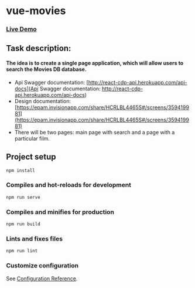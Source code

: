 # vue-movies

### [Live Demo](http://alexander-lyakhov.github.io/vue-movies)

## Task description:
#### The idea is to create a single page application, which will allow users to search the Movies DB database.
* Api Swagger documentation: [http://react-cdp-api.herokuapp.com/api-docs](Api Swagger documentation: http://react-cdp-api.herokuapp.com/api-docs)
* Design documentation: [https://epam.invisionapp.com/share/HCRLBL4465S#/screens/359419981](https://epam.invisionapp.com/share/HCRLBL4465S#/screens/359419981)
* There will be two pages: main page with search and a page with a particular film.

## Project setup
```
npm install
```

### Compiles and hot-reloads for development
```
npm run serve
```

### Compiles and minifies for production
```
npm run build
```

### Lints and fixes files
```
npm run lint
```

### Customize configuration
See [Configuration Reference](https://cli.vuejs.org/config/).